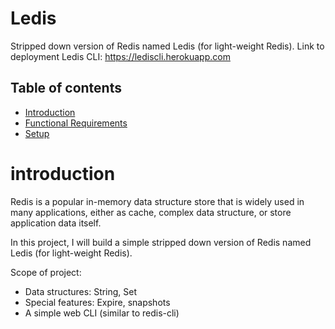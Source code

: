 # Ledis

Stripped down version of Redis named Ledis (for light-weight Redis).
Link to deployment Ledis CLI: https://lediscli.herokuapp.com

## Table of contents
* [Introduction](#introduction)
* [Functional Requirements](#functional-requirements)
* [Setup](#setup)

# introduction
Redis is a popular in-memory data structure store that is widely used in many applications, either as cache, complex data structure, or store application data itself.

In this project, I will build a simple stripped down version of Redis named Ledis (for light-weight Redis).

Scope of project:
* Data structures: String, Set
* Special features: Expire, snapshots
* A simple web CLI (similar to redis-cli)